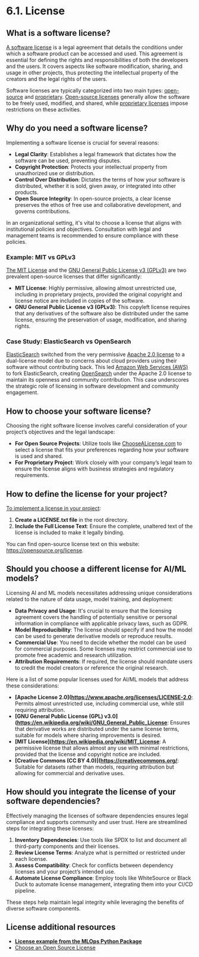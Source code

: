 # 6.1. License

## What is a software license?

[A software license](https://en.wikipedia.org/wiki/Software_license) is a legal agreement that details the conditions under which a software product can be accessed and used. This agreement is essential for defining the rights and responsibilities of both the developers and the users. It covers aspects like software modification, sharing, and usage in other projects, thus protecting the intellectual property of the creators and the legal rights of the users.

Software licenses are typically categorized into two main types: [open-source](https://en.wikipedia.org/wiki/Open-source_license) and [proprietary](https://en.wikipedia.org/wiki/Proprietary_software). [Open-source licenses](https://en.wikipedia.org/wiki/Open-source_license) generally allow the software to be freely used, modified, and shared, while [proprietary licenses](https://en.wikipedia.org/wiki/Proprietary_software) impose restrictions on these activities.

## Why do you need a software license?

Implementing a software license is crucial for several reasons:

- **Legal Clarity**: Establishes a legal framework that dictates how the software can be used, preventing disputes.
- **Copyright Protection**: Protects your intellectual property from unauthorized use or distribution.
- **Control Over Distribution**: Dictates the terms of how your software is distributed, whether it is sold, given away, or integrated into other products.
- **Open Source Integrity**: In open-source projects, a clear license preserves the ethos of free use and collaborative development, and governs contributions.

In an organizational setting, it's vital to choose a license that aligns with institutional policies and objectives. Consultation with legal and management teams is recommended to ensure compliance with these policies.

### Example: MIT vs GPLv3

[The MIT License](https://en.wikipedia.org/wiki/MIT_License) and the [GNU General Public License v3 (GPLv3)](https://en.wikipedia.org/wiki/GNU_General_Public_License) are two prevalent open-source licenses that differ significantly:

- **MIT License**: Highly permissive, allowing almost unrestricted use, including in proprietary projects, provided the original copyright and license notice are included in copies of the software.
- **GNU General Public License v3 (GPLv3)**: This copyleft license requires that any derivatives of the software also be distributed under the same license, ensuring the preservation of usage, modification, and sharing rights.

### Case Study: ElasticSearch vs OpenSearch

[ElasticSearch](https://www.elastic.co/elasticsearch) switched from the very permissive [Apache 2.0 license](https://www.apache.org/licenses/LICENSE-2.0) to a dual-license model due to concerns about cloud providers using their software without contributing back. This led [Amazon Web Services (AWS)](https://aws.amazon.com/) to fork ElasticSearch, creating [OpenSearch](https://opensearch.org/) under the Apache 2.0 license to maintain its openness and community contribution. This case underscores the strategic role of licensing in software development and community engagement.

## How to choose your software license?

Choosing the right software license involves careful consideration of your project’s objectives and the legal landscape:

- **For Open Source Projects**: Utilize tools like [ChooseALicense.com](https://choosealicense.com/) to select a license that fits your preferences regarding how your software is used and shared.
- **For Proprietary Project**: Work closely with your company’s legal team to ensure the license aligns with business strategies and regulatory requirements.

## How to define the license for your project?

[To implement a license in your project](https://docs.github.com/en/repositories/managing-your-repositorys-settings-and-features/customizing-your-repository/licensing-a-repository):

1. **Create a LICENSE.txt file** in the root directory.
2. **Include the Full License Text**: Ensure the complete, unaltered text of the license is included to make it legally binding.

You can find open-source license text on this website: https://opensource.org/license.

## Should you choose a different license for AI/ML models?

Licensing AI and ML models necessitates addressing unique considerations related to the nature of data usage, model training, and deployment:

- **Data Privacy and Usage**: It's crucial to ensure that the licensing agreement covers the handling of potentially sensitive or personal information in compliance with applicable privacy laws, such as GDPR.
- **Model Reproducibility**: The license should specify if and how the model can be used to generate derivative models or reproduce results.
- **Commercial Use**: You need to decide whether the model can be used for commercial purposes. Some licenses may restrict commercial use to promote free academic and research utilization.
- **Attribution Requirements**: If required, the license should mandate users to credit the model creators or reference the original research.

Here is a list of some popular licenses used for AI/ML models that address these considerations:

- **[Apache License 2.0](https://www.apache.org/licenses/LICENSE-2.0**: Permits almost unrestricted use, including commercial use, while still requiring attribution.
- **[GNU General Public License (GPL) v3.0](https://en.wikipedia.org/wiki/GNU_General_Public_License**: Ensures that derivative works are distributed under the same license terms, suitable for models where sharing improvements is desired.
- **[MIT License](https://en.wikipedia.org/wiki/MIT_License**: A permissive license that allows almost any use with minimal restrictions, provided that the license and copyright notice are included.
- **[Creative Commons (CC BY 4.0)](https://creativecommons.org/**: Suitable for datasets rather than models, requiring attribution but allowing for commercial and derivative uses.

## How should you integrate the license of your software dependencies?

Effectively managing the licenses of software dependencies ensures legal compliance and supports community and user trust. Here are streamlined steps for integrating these licenses:

1. **Inventory Dependencies**: Use tools like SPDX to list and document all third-party components and their licenses.
2. **Review License Terms**: Analyze what is permitted or restricted under each license.
3. **Assess Compatibility**: Check for conflicts between dependency licenses and your project’s intended use.
4. **Automate License Compliance**: Employ tools like WhiteSource or Black Duck to automate license management, integrating them into your CI/CD pipeline.

These steps help maintain legal integrity while leveraging the benefits of diverse software components.

## License additional resources

- **[License example from the MLOps Python Package](https://github.com/fmind/mlops-python-package/blob/main/LICENCE.txt)**
- [Choose an Open Source License](https://choosealicense.com/)